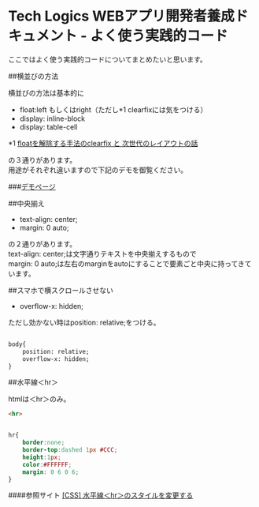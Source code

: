 # Tech Logics WEBアプリ開発者養成ドキュメント - よく使う実践的コード

ここではよく使う実践的コードについてまとめたいと思います。


##横並びの方法

横並びの方法は基本的に  

* float:left もしくはright（ただし*1 clearfixには気をつける）
* display: inline-block
* display: table-cell

*1 [floatを解除する手法のclearfix と 次世代のレイアウトの話](http://kojika17.com/2013/06/clearfix-2013.html)

の３通りがあります。  
用途がそれぞれ違いますので下記のデモを御覧ください。

###[デモページ](http://jsfiddle.net/icchi/c39h3ojg/)



##中央揃え

* text-align: center;
* margin: 0 auto;

の２通りがあります。  
text-align: center;は文字通りテキストを中央揃えするもので  
margin: 0 auto;は左右のmarginをautoにすることで要素ごと中央に持ってきています。


##スマホで横スクロールさせない

* overflow-x: hidden;

ただし効かない時はposition: relative;をつける。

```html

body{
    position: relative;
    overflow-x: hidden;
}

```

##水平線＜hr＞

htmlは＜hr＞のみ。

```html
<hr>
```

```css

hr{
    border:none;
    border-top:dashed 1px #CCC;
    height:1px;
    color:#FFFFFF;
    margin: 0 6 0 6;
}

```

####参照サイト
[[CSS] 水平線＜hr＞のスタイルを変更する](http://tande.jp/lab/2011/05/1384)
